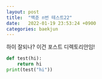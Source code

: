 ```yaml
---
layout: post
title:  "백준 n번 테스트22"
date:   2022-01-19 23:53:24 +0900
categories: baekjun
---
```

하이
잘되나?
이건 포스트 디렉토리안임!
```python
def test(hi):
    return hi
print(test("hi"))
```

